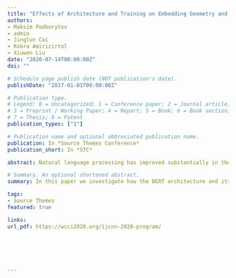```yaml
---
title: "Effects of Architecture and Training on Embedding Geometry and Feature Discriminability in BERT"
authors:
- Maksim Podkorytov
- admin
- Jinglun Cai
- Kobra Amirizirtol
- Xiuwen Liu
date: "2020-07-14T00:00:00Z"
doi: ""

# Schedule page publish date (NOT publication's date).
publishDate: "2017-01-01T00:00:00Z"

# Publication type.
# Legend: 0 = Uncategorized; 1 = Conference paper; 2 = Journal article;
# 3 = Preprint / Working Paper; 4 = Report; 5 = Book; 6 = Book section;
# 7 = Thesis; 8 = Patent
publication_types: ["1"]

# Publication name and optional abbreviated publication name.
publication: In *Source Themes Conference*
publication_short: In *STC*

abstract: Natural language processing has improved substantially in the last few years due to the increased computationalpower and availability of text data. Bidirectional Encoder Representations from Transformers (BERT) have further improved theperformance by using an auto-encoding model that incorporateslarger bidirectional contexts. However, the underlying mechanisms of BERT for its effectiveness are not well understood. In this paper we investigate how the BERT architecture and its pre-training protocol affect the geometry of its embeddings and the effectiveness of its features for classification tasks. As an auto-encoding model, during pre-training, it produces representationsthat are context  dependent and at the same time must beable to “reconstruct” the original input sentences. The complex interactions of the two via transformers lead to interesting geometric properties of the embeddings and subsequently affectthe inherent discriminability of the resulting representations. Our experimental results illustrate that the BERT models do not produce “effective” contextualized representations for words and their improved performance may mainly be due to fine-tuningor classifiers that model the dependencies explicitly by encoding syntactic patterns in the training data.

# Summary. An optional shortened abstract.
summary: In this paper we investigate how the BERT architecture and its pre-training protocol affect the geometry of its embeddings and the effectiveness of its features for classification tasks. As an auto-encoding model, during pre-training, it produces representationsthat are context  dependent and at the same time must beable to “reconstruct” the original input sentences. The complex interactions of the two via transformers lead to interesting geometric properties of the embeddings and subsequently affectthe inherent discriminability of the resulting representations. Our experimental results illustrate that the BERT models do not produce “effective” contextualized representations for words.

tags:
- Source Themes
featured: true

links:
url_pdf: https://wcci2020.org/ijcnn-2020-program/






---
```




